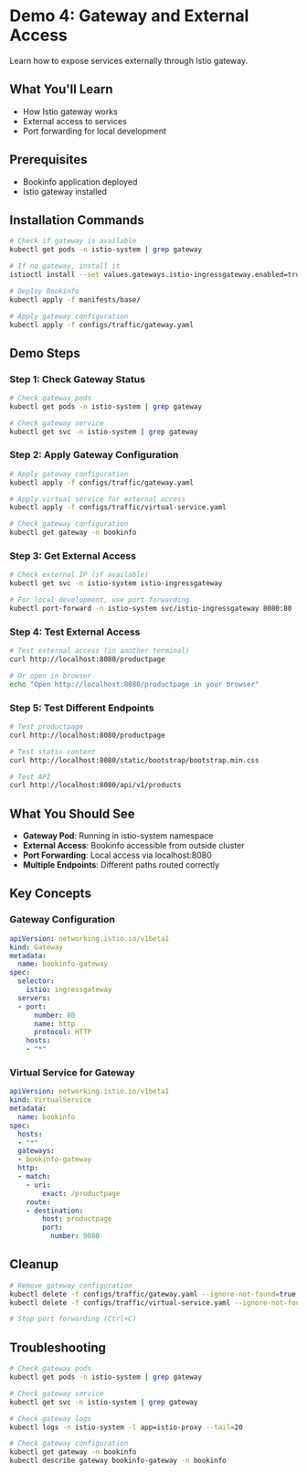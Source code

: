 # Demo 4: Gateway and External Access

Learn how to expose services externally through Istio gateway.

## What You'll Learn
- How Istio gateway works
- External access to services
- Port forwarding for local development

## Prerequisites
- Bookinfo application deployed
- Istio gateway installed

## Installation Commands

```bash
# Check if gateway is available
kubectl get pods -n istio-system | grep gateway

# If no gateway, install it
istioctl install --set values.gateways.istio-ingressgateway.enabled=true

# Deploy Bookinfo
kubectl apply -f manifests/base/

# Apply gateway configuration
kubectl apply -f configs/traffic/gateway.yaml
```

## Demo Steps

### Step 1: Check Gateway Status
```bash
# Check gateway pods
kubectl get pods -n istio-system | grep gateway

# Check gateway service
kubectl get svc -n istio-system | grep gateway
```

### Step 2: Apply Gateway Configuration
```bash
# Apply gateway configuration
kubectl apply -f configs/traffic/gateway.yaml

# Apply virtual service for external access
kubectl apply -f configs/traffic/virtual-service.yaml

# Check gateway configuration
kubectl get gateway -n bookinfo
```

### Step 3: Get External Access
```bash
# Check external IP (if available)
kubectl get svc -n istio-system istio-ingressgateway

# For local development, use port forwarding
kubectl port-forward -n istio-system svc/istio-ingressgateway 8080:80
```

### Step 4: Test External Access
```bash
# Test external access (in another terminal)
curl http://localhost:8080/productpage

# Or open in browser
echo "Open http://localhost:8080/productpage in your browser"
```

### Step 5: Test Different Endpoints
```bash
# Test productpage
curl http://localhost:8080/productpage

# Test static content
curl http://localhost:8080/static/bootstrap/bootstrap.min.css

# Test API
curl http://localhost:8080/api/v1/products
```

## What You Should See

- **Gateway Pod**: Running in istio-system namespace
- **External Access**: Bookinfo accessible from outside cluster
- **Port Forwarding**: Local access via localhost:8080
- **Multiple Endpoints**: Different paths routed correctly

## Key Concepts

### Gateway Configuration
```yaml
apiVersion: networking.istio.io/v1beta1
kind: Gateway
metadata:
  name: bookinfo-gateway
spec:
  selector:
    istio: ingressgateway
  servers:
  - port:
      number: 80
      name: http
      protocol: HTTP
    hosts:
    - "*"
```

### Virtual Service for Gateway
```yaml
apiVersion: networking.istio.io/v1beta1
kind: VirtualService
metadata:
  name: bookinfo
spec:
  hosts:
  - "*"
  gateways:
  - bookinfo-gateway
  http:
  - match:
    - uri:
        exact: /productpage
    route:
    - destination:
        host: productpage
        port:
          number: 9080
```

## Cleanup
```bash
# Remove gateway configuration
kubectl delete -f configs/traffic/gateway.yaml --ignore-not-found=true
kubectl delete -f configs/traffic/virtual-service.yaml --ignore-not-found=true

# Stop port forwarding (Ctrl+C)
```

## Troubleshooting
```bash
# Check gateway pods
kubectl get pods -n istio-system | grep gateway

# Check gateway service
kubectl get svc -n istio-system | grep gateway

# Check gateway logs
kubectl logs -n istio-system -l app=istio-proxy --tail=20

# Check gateway configuration
kubectl get gateway -n bookinfo
kubectl describe gateway bookinfo-gateway -n bookinfo
```
